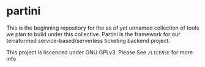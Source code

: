 # partini

This is the beginning repository for the as of yet unnamed collection of tools we plan to build under this collective. Partini is the framework for our terraformed service-based/serverless ticketing backend project.

This project is liscenced under  GNU GPLv3. Please See `/LICENSE` for more info
